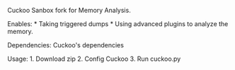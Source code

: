 Cuckoo Sanbox fork for Memory Analysis.

Enables:
	* Taking triggered dumps
	* Using advanced plugins to analyze the memory.

Dependencies:
	Cuckoo's dependencies
	
Usage:
	1. Download zip
	2. Config Cuckoo
	3. Run cuckoo.py
	
